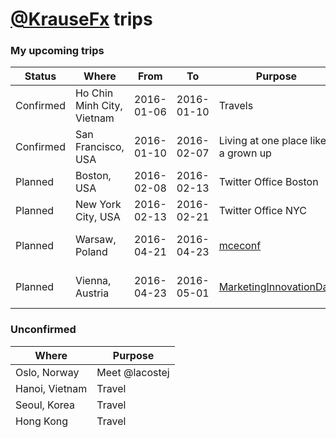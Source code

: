 # [@KrauseFx](https://twitter.com/KrauseFx) trips

### My upcoming trips

Status | Where | From | To | Purpose | Calendar
-------|-------|------|----|---------|---------
Confirmed | Ho Chin Minh City, Vietnam | 2016-01-06 | 2016-01-10 | Travels | [Save](https://www.google.com/calendar/event?action=TEMPLATE&text=Fastlane+%2F+Felix+%40+Ho+Chin+Minh+City%2C+Vietnam+Travels&dates=20160106T080000Z/20160110T200000Z&details=&location=Ho Chin Minh City, Vietnam&trp=true&sprop=&sprop=name:fastlane)
Confirmed | San Francisco, USA | 2016-01-10 | 2016-02-07 | Living at one place like a grown up | [Save](https://www.google.com/calendar/event?action=TEMPLATE&text=Fastlane+%2F+Felix+%40+San+Francisco%2C+USA+Living+at+one+place+like+a+grown+up&dates=20160110T080000Z/20160207T200000Z&details=&location=San Francisco, USA&trp=true&sprop=&sprop=name:fastlane)
Planned | Boston, USA | 2016-02-08 | 2016-02-13 | Twitter Office Boston | [Save](https://www.google.com/calendar/event?action=TEMPLATE&text=Fastlane+%2F+Felix+%40+Boston%2C+USA+Twitter+Office+Boston&dates=20160208T080000Z/20160213T200000Z&details=&location=Boston, USA&trp=true&sprop=&sprop=name:fastlane)
Planned | New York City, USA | 2016-02-13 | 2016-02-21 | Twitter Office NYC | [Save](https://www.google.com/calendar/event?action=TEMPLATE&text=Fastlane+%2F+Felix+%40+New+York+City%2C+USA+Twitter+Office+NYC&dates=20160213T080000Z/20160221T200000Z&details=&location=New York City, USA&trp=true&sprop=&sprop=name:fastlane)
Planned | Warsaw, Poland | 2016-04-21 | 2016-04-23 | [mceconf](http://mceconf.com/) | [Save](https://www.google.com/calendar/event?action=TEMPLATE&text=Fastlane+%2F+Felix+%40+Warsaw%2C+Poland+%5Bmceconf%5D%28http%3A%2F%2Fmceconf.com%2F%29&dates=20160421T080000Z/20160423T200000Z&details=&location=Warsaw, Poland&trp=true&sprop=&sprop=name:fastlane)
Planned | Vienna, Austria | 2016-04-23 | 2016-05-01 | [MarketingInnovationDay](http://www.mobilemarketinginnovationday.at/) | [Save](https://www.google.com/calendar/event?action=TEMPLATE&text=Fastlane+%2F+Felix+%40+Vienna%2C+Austria+%5BMarketingInnovationDay%5D%28http%3A%2F%2Fwww.mobilemarketinginnovationday.at%2F%29&dates=20160423T080000Z/20160501T200000Z&details=&location=Vienna, Austria&trp=true&sprop=&sprop=name:fastlane)


### Unconfirmed

Where | Purpose
------|--------
Oslo, Norway | Meet @lacostej
Hanoi, Vietnam | Travel
Seoul, Korea | Travel
Hong Kong | Travel
